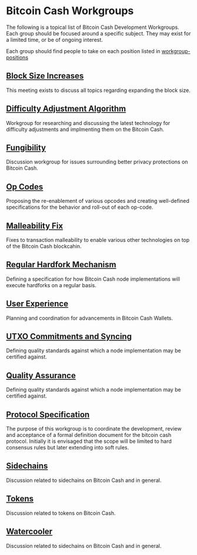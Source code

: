 # Bitcoin Cash Workgroups

The following is a topical list of Bitcoin Cash Development Workgroups.  Each
group should be focused around a specific subject.  They may exist for a
limited time, or be of ongoing interest.  

Each group should find people to take on each position listed in [workgroup-positions](workgroup-positions.md)

## [Block Size Increases](wg-blocksize/workgroup.md)

This meeting exists to discuss all topics regarding expanding the block size.

## [Difficulty Adjustment Algorithm](wg-daa/workgroup.md)

Workgroup for researching and discussing the latest technology for difficulty
adjustments and implmenting them on the Bitcoin Cash.

## [Fungibility](wg-fungibility/workgroup.md)

Discussion workgroup for issues surrounding better privacy protections on Bitcoin Cash.

## [Op Codes](wg-opcodes/workgroup.md)

Proposing the re-enablement of various opcodes and creating well-defined
specifications for the behavior and roll-out of each op-code.

## [Malleability Fix](wg-malfix/workgroup.md)

Fixes to transaction malleability to enable various other technologies on top
of the Bitcoin Cash blockcahin.

## [Regular Hardfork Mechanism](wg-hardforks/workgroup.md)

Defining a specification for how Bitcoin Cash node implementations will
execute hardforks on a regular basis.

## [User Experience](wg-ux/workgroup.md)

Planning and coordination for advancements in Bitcoin Cash Wallets.

## [UTXO Commitments and Syncing](wg-utxocommit-sync/workgroup.md)

Defining quality standards against which a node implementation may be
certified against.

## [Quality Assurance](wg-qa/workgroup.md)

Defining quality standards against which a node implementation may be
certified against.

## [Protocol Specification](wg-protocol-spec/workgroup.md)

The purpose of this workgroup is to coordinate the development, review and acceptance of a formal
definition document for the bitcoin cash protocol. Initially it is envisaged that the scope will be limited to
hard consensus rules but later extending into soft rules.

## [Sidechains](wg-sidechains/workgroup.md)

Discussion related to sidechains on Bitcoin Cash and in general.

## [Tokens](wg-tokens/workgroup.md)

Discussion related to tokens on Bitcoin Cash.

## [Watercooler](wg-watercooler/workgroup.md)

Discussion related to sidechains on Bitcoin Cash and in general.


